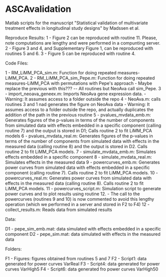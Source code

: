 # ASCAvalidation
Matlab scripts for the manuscript "Statistical validation of multivariate treatment effects in longitudinal study designs" by Madssen et al. 

Reproduce Results:
1 - Figure 2 can be reproduced with routine 11. Please, note computations are lengthy and were performed in a compunting server.
2 - Figure 3 and 4, and Supplementary Figure 1, can be reproduced with routines 5 and 6.
3 - Figure 5 can be reproduced with routine 4.

Code Files:

 1 - RM_LiMM_PCA_sim.m: Function for doing repeated measures-LiMM_PCA.
 2 - RM_LiMM_PCA_sim_Pepe.m: Function for doing repeated measures-LiMM_PCA with permutations with Pepe's approach
    - Maybe replace the previous with this??? -- All routines but NeoAva call sim_Pepe.
 3 - import_neoava_geneex.m: Imports NeoAva gene expression data.
    - Warning: It assumes access to a folder outside the repo
 4 - NeoAva.m: calls routines 3 and 1 nad generates the figure on NeoAva data
    - Warning: It assumes access to a folder outside the repo, and actually duplicates the addition of the path in the previous routine
 5 - pvalues_mvdata_emb.m: Generates figures of the p-values in terms of the number of components from simulated data with effects embedded in a specific component (calling routine 7) and the output is stored in D1; Calls routine 2 to fit LiMM_PCA models 
 6 - pvalues_mvdata_real.m: Generates figures of the p-values in terms of the number of components from simulated data with effects in the measured data (calling routine 8) and the output is stored in D2. Calls routine 2 to fit LiMM_PCA models.
 7 - simulate_mvdata_emb.m: Simulates effects embedded in a specific component
 8 - simulate_mvdata_real.m: Simulates effects in the measured data
 9 - powercurves_emb.m: Generates power curves from simulated data with effects embedded in a specific component (calling routine 7). Calls routine 2 to fit LiMM_PCA models.
10 - powercurves_real.m: Generates power curves from simulated data with effects in the measured data (calling routine 8). Calls routine 2 to fit LiMM_PCA models.
11 - powercurves_script.m: Simulation script to generate power curves and to plot results using routine 12. 
    - The call to the powercurves (routines 9 and 10) is now commented to avoid this lengthy operation (which we performed in a server and stored in F2 to F4)
12 - collect_results.m: Reads data from simulated results 

Data:

D1 - pepe_sim_emb.mat: data simulated with effects embedded in a specific component
D2 - pepe_sim.mat: data simulated with effects in the measured data 

Folders:

F1 - Figures: figures obtained from routines 5 and 7
F2 - Script1: data generated for power curves VarReal
F3 - Script4: data generated for power curves VarHigh5
F4 - Script6: data generated fro power curves VarHigh50
